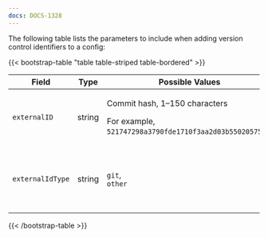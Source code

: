 ```yaml
---
docs: DOCS-1328
---
```


The following table lists the parameters to include when adding version control identifiers to a config:


{{< bootstrap-table "table table-striped table-bordered" >}}

| Field            | Type   | Possible&nbsp;Values                                                                                | <div style="width:400px">Description<div>                                                                                                                                  | Required | Default&nbsp;value |
|------------------|--------|-----------------------------------------------------------------------------------------------------|----------------------------------------------------------------------------------------------------------------------------------------------------------------------------|----------|--------------------|
| `externalID`     | string | <p>Commit hash, 1–150 characters<p></p>For example, `521747298a3790fde1710f3aa2d03b55020575aa`.</p> | <p>The commit hash.</p>                                                                                                                                                    | No       | `null`             |
| `externalIdType` | string | `git`,<br>`other`                                                                                   | <p>The type of commit that was used for the config update.</p> <p>If the `externalID` isn't specified, the `externalIdType` reverts automatically to `other`.<p> | No       | `other`            |

{{< /bootstrap-table >}}

